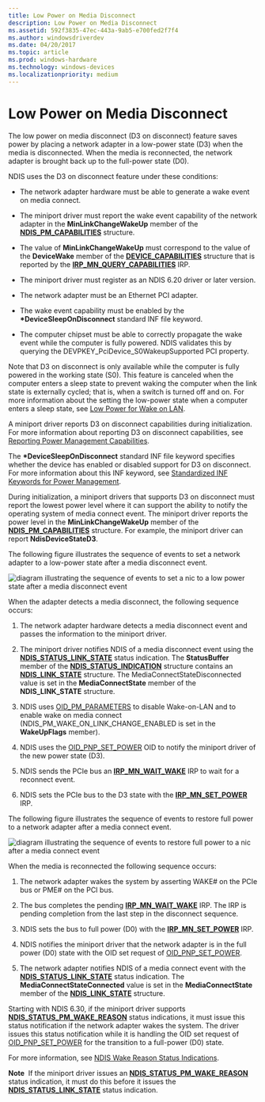 ```yaml
---
title: Low Power on Media Disconnect
description: Low Power on Media Disconnect
ms.assetid: 592f3835-47ec-443a-9ab5-e700fed2f7f4
ms.author: windowsdriverdev
ms.date: 04/20/2017
ms.topic: article
ms.prod: windows-hardware
ms.technology: windows-devices
ms.localizationpriority: medium
---
```


# Low Power on Media Disconnect





The low power on media disconnect (D3 on disconnect) feature saves power by placing a network adapter in a low-power state (D3) when the media is disconnected. When the media is reconnected, the network adapter is brought back up to the full-power state (D0).

NDIS uses the D3 on disconnect feature under these conditions:

-   The network adapter hardware must be able to generate a wake event on media connect.

-   The miniport driver must report the wake event capability of the network adapter in the **MinLinkChangeWakeUp** member of the [**NDIS\_PM\_CAPABILITIES**](https://msdn.microsoft.com/library/windows/hardware/ff566748) structure.

-   The value of **MinLinkChangeWakeUp** must correspond to the value of the **DeviceWake** member of the [**DEVICE\_CAPABILITIES**](https://msdn.microsoft.com/library/windows/hardware/ff543095) structure that is reported by the [**IRP\_MN\_QUERY\_CAPABILITIES**](https://msdn.microsoft.com/library/windows/hardware/ff551664) IRP.

-   The miniport driver must register as an NDIS 6.20 driver or later version.

-   The network adapter must be an Ethernet PCI adapter.

-   The wake event capability must be enabled by the **\*DeviceSleepOnDisconnect** standard INF file keyword.

-   The computer chipset must be able to correctly propagate the wake event while the computer is fully powered. NDIS validates this by querying the DEVPKEY\_PciDevice\_S0WakeupSupported PCI property.

Note that D3 on disconnect is only available while the computer is fully powered in the working state (S0). This feature is canceled when the computer enters a sleep state to prevent waking the computer when the link state is externally cycled; that is, when a switch is turned off and on. For more information about the setting the low-power state when a computer enters a sleep state, see [Low Power for Wake on LAN](low-power-for-wake-on-lan.md).

A miniport driver reports D3 on disconnect capabilities during initialization. For more information about reporting D3 on disconnect capabilities, see [Reporting Power Management Capabilities](reporting-power-management-capabilities.md).

The **\*DeviceSleepOnDisconnect** standard INF file keyword specifies whether the device has enabled or disabled support for D3 on disconnect. For more information about this INF keyword, see [Standardized INF Keywords for Power Management](standardized-inf-keywords-for-power-management.md).

During initialization, a miniport drivers that supports D3 on disconnect must report the lowest power level where it can support the ability to notify the operating system of media connect event. The miniport driver reports the power level in the **MinLinkChangeWakeUp** member of the [**NDIS\_PM\_CAPABILITIES**](https://msdn.microsoft.com/library/windows/hardware/ff566748) structure. For example, the miniport driver can report **NdisDeviceStateD3**.

The following figure illustrates the sequence of events to set a network adapter to a low-power state after a media disconnect event.

![diagram illustrating the sequence of events to set a nic to a low power state after a media disconnect event](images/d3ondisconnect.png)

When the adapter detects a media disconnect, the following sequence occurs:

1.  The network adapter hardware detects a media disconnect event and passes the information to the miniport driver.

2.  The miniport driver notifies NDIS of a media disconnect event using the [**NDIS\_STATUS\_LINK\_STATE**](https://msdn.microsoft.com/library/windows/hardware/ff567391) status indication. The **StatusBuffer** member of the [**NDIS\_STATUS\_INDICATION**](https://msdn.microsoft.com/library/windows/hardware/ff567373) structure contains an [**NDIS\_LINK\_STATE**](https://msdn.microsoft.com/library/windows/hardware/hh205390) structure. The MediaConnectStateDisconnected value is set in the **MediaConnectState** member of the **NDIS\_LINK\_STATE** structure.

3.  NDIS uses [OID\_PM\_PARAMETERS](https://msdn.microsoft.com/library/windows/hardware/ff569768) to disable Wake-on-LAN and to enable wake on media connect (NDIS\_PM\_WAKE\_ON\_LINK\_CHANGE\_ENABLED is set in the **WakeUpFlags** member).

4.  NDIS uses the [OID\_PNP\_SET\_POWER](https://msdn.microsoft.com/library/windows/hardware/ff569780) OID to notify the miniport driver of the new power state (D3).

5.  NDIS sends the PCIe bus an [**IRP\_MN\_WAIT\_WAKE**](https://msdn.microsoft.com/library/windows/hardware/ff551766) IRP to wait for a reconnect event.

6.  NDIS sets the PCIe bus to the D3 state with the [**IRP\_MN\_SET\_POWER**](https://msdn.microsoft.com/library/windows/hardware/ff551744) IRP.

The following figure illustrates the sequence of events to restore full power to a network adapter after a media connect event.

![diagram illustrating the sequence of events to restore full power to a nic after a media connect event](images/d0onconnect.png)

When the media is reconnected the following sequence occurs:

1.  The network adapter wakes the system by asserting WAKE\# on the PCIe bus or PME\# on the PCI bus.

2.  The bus completes the pending [**IRP\_MN\_WAIT\_WAKE**](https://msdn.microsoft.com/library/windows/hardware/ff551766) IRP. The IRP is pending completion from the last step in the disconnect sequence.

3.  NDIS sets the bus to full power (D0) with the [**IRP\_MN\_SET\_POWER**](https://msdn.microsoft.com/library/windows/hardware/ff551744) IRP.

4.  NDIS notifies the miniport driver that the network adapter is in the full power (D0) state with the OID set request of [OID\_PNP\_SET\_POWER](https://msdn.microsoft.com/library/windows/hardware/ff569780).

5.  The network adapter notifies NDIS of a media connect event with the [**NDIS\_STATUS\_LINK\_STATE**](https://msdn.microsoft.com/library/windows/hardware/ff567391) status indication. The **MediaConnectStateConnected** value is set in the **MediaConnectState** member of the [**NDIS\_LINK\_STATE**](https://msdn.microsoft.com/library/windows/hardware/hh205390) structure.

Starting with NDIS 6.30, if the miniport driver supports [**NDIS\_STATUS\_PM\_WAKE\_REASON**](https://msdn.microsoft.com/library/windows/hardware/hh439808) status indications, it must issue this status notification if the network adapter wakes the system. The driver issues this status notification while it is handling the OID set request of [OID\_PNP\_SET\_POWER](https://msdn.microsoft.com/library/windows/hardware/ff569780) for the transition to a full-power (D0) state.

For more information, see [NDIS Wake Reason Status Indications](ndis-wake-reason-status-indications.md).

**Note**  If the miniport driver issues an [**NDIS\_STATUS\_PM\_WAKE\_REASON**](https://msdn.microsoft.com/library/windows/hardware/hh439808) status indication, it must do this before it issues the [**NDIS\_STATUS\_LINK\_STATE**](https://msdn.microsoft.com/library/windows/hardware/ff567391) status indication.

 

 

 






